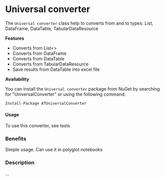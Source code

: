 ﻿﻿﻿Universal converter
=============================

The `Universal converter` class help to converts from and to types: List, DataFrame, DataTable, TabularDataResource

**Features**

* Converts from List<>
* Converts from DataFrame
* Converts from DataTable
* Converts from TabularDataResource
* Save results from DataTable into excel file

**Availability**

You can install the `Universal converter` package from NuGet by searching for "UniversalConverter" or using the following command:


```
Install-Package ATUniversalConverter
```

#### Usage
To use this converter, see tests

### Benefits
Simple usage. Can use it in polyglot notebooks

### Description
...
